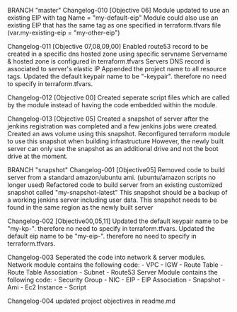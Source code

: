 BRANCH "master" 
Changelog-010 [Objective 06]
Module updated to use an existing EIP with tag Name = "my-default-eip"
Module could also use an existing EIP that has the same tag as one specified in terraform.tfvars file (var.my-existing-eip = "my-other-eip")

Changelog-011 [Objective 07,08,09,00]
Enabled route53 record to be created in a specific dns hosted zone using specific servname
Servername & hosted zone is configured in terraform.tfvars
Servers DNS record is associated to server's elastic IP
Appended the project name to all resource tags.
Updated the default keypair name to be "<project-name>-keypair".  therefore no need to specify in terraform.tfvars.

Changelog-012 [Objective 00]
Created seperate script files which are called by the module instead of having the code embedded within the module.

Changelog-013 [Objective 05]
Created a snapshot of server after the jenkins registration was completed and a few jenkins jobs were created.
Created an aws volume using this snapshot.
Reconfigured terraform module to use this snapshot when building infrastructure
    However, the newly built server can only use the snapshot as an additional drive and not the boot drive at the moment.




BRANCH "snapshot" 
Changelog-001 [Objective05]
Removed code to build server from a standard amazon/ubuntu ami. (ubuntu/amazon scripts no longer used)
Refactored code to build server from an existing customized snapshot called "my-snapshot-latest" 
    This snapshot should be a backup of a working jenkins server including user data.
    This snapshot needs to be found in the same region as the newly built server

Changelog-002 [Objective00,05,11]
Updated the default keypair name to be "my-kp-<region>".  therefore no need to specify in terraform.tfvars.
Updated the default eip name to be "my-eip-<servername>".  therefore no need to specify in terraform.tfvars. 


Changelog-003
Seperated the code into network & server modules.
Network module contains the following code: 
    - VPC
    - IGW
    - Route Table
    - Route Table Association
    - Subnet
    - Route53
Server Module contains the following code:
    - Security Group
    - NIC
    - EIP
    - EIP Association
    - Snapshot
    - Ami
    - Ec2 Instance
    - Script

Changelog-004
updated project objectives in readme.md
    
    
    
        


